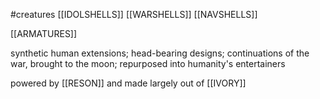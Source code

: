 #creatures
[[IDOLSHELLS]]
[[WARSHELLS]]
[[NAVSHELLS]]

[[ARMATURES]]

synthetic human extensions; head-bearing designs; continuations of the war, brought to the moon; repurposed into humanity's entertainers

powered by [[RESON]] and made largely out of [[IVORY]]